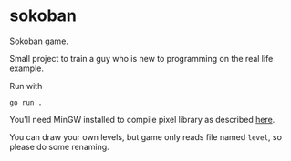 # sokoban

Sokoban game.

Small project to train a guy who is new to programming on the real life example.

Run with

```
go run .
```

You'll need MinGW installed to compile pixel library as 
described [here](https://github.com/faiface/pixel#requirements).

You can draw your own levels, but game only reads file named `level`,
so please do some renaming.
